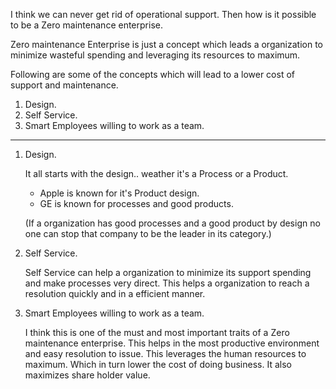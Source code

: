 I think we can never get rid of operational support. Then how is it possible to be a Zero maintenance enterprise.

Zero maintenance Enterprise is just a concept which leads a organization to minimize wasteful spending and leveraging its resources to maximum.

Following are some of the concepts which will lead to a lower cost of support and maintenance.

1) Design.
2) Self Service.
3) Smart Employees willing to work as a team.

----------------------------------------------------------------------------------------------

1) Design.
   
   It all starts with the design.. weather it's a Process or a Product.
    * Apple is known for it's Product design.
    * GE is known for processes and good products.
      
    (If a organization has good processes and a good product by design no one can stop that company to be the leader in its category.)

3) Self Service.
   
      Self Service can help a organization to minimize its support spending and make processes very direct. This helps a organization to reach a resolution quickly and in a efficient manner.


4) Smart Employees willing to work as a team.
   
    I think this is one of the must and most important traits of a Zero maintenance enterprise. This helps in the most productive environment and easy resolution to issue. This leverages the human resources     to maximum. Which in turn lower the cost of doing business. It also maximizes share holder value.

